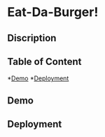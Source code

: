# Eat-Da-Burger!

## Discription

## Table of Content

*[Demo](#demo)
*[Deployment](#deployment)

## Demo

## Deployment